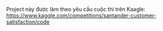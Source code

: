 Project này được làm theo yêu cầu cuộc thi trên Kaagle: https://www.kaggle.com/competitions/santander-customer-satisfaction/code
